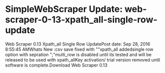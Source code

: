 # SimpleWebScraper Update: web-scraper-0-13-xpath_all-single-row-update

Web Scraper 0.13 Xpath_all Single Row UpdatePost date: Sep 28, 2016 8:55:45 AMWhats New :csv save fixed with ""xpath_all addedsingle row option with sepration ";"multi_row is disabled until its tested and will be released to be used with xpath_allKey activation/ trial version removed until software is complete.Download Web Scraper 0.13